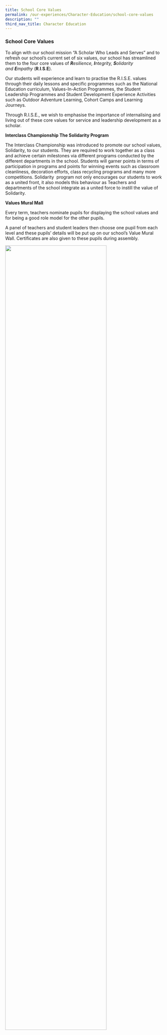 ```yaml
---
title: School Core Values
permalink: /our-experiences/Character-Education/school-core-values
description: ""
third_nav_title: Character Education
---
```

### School Core Values

To align with our school mission “A Scholar Who Leads and Serves” and to refresh our school’s current set of six values, our school has streamlined them to the four core values of _**R**esilience, **I**ntegrity, **S**olidarity and **E**mpathy_ (**R**.**I**.**S**.**E**).  

Our students will experience and learn to practise the R.I.S.E. values through their daily lessons and specific programmes such as the National Education curriculum, Values-In-Action Programmes, the Student Leadership Programmes and Student Development Experience Activities such as Outdoor Adventure Learning, Cohort Camps and Learning Journeys.

Through R.I.S.E., we wish to emphasise the importance of internalising and living out of these core values for service and leadership development as a scholar.

**Interclass Championship The Solidarity Program**

The Interclass Championship was introduced to promote our school values, Solidarity, to our students. They are required to work together as a class and achieve certain milestones via different programs conducted by the different departments in the school. Students will garner points in terms of participation in programs and points for winning events such as classroom cleanliness, decoration efforts, class recycling programs and many more competitions. Solidarity  program not only encourages our students to work as a united front, it also models this behaviour as Teachers and departments of the school integrate as a united force to instill the value of Solidarity.  

**Values Mural Mall**

Every term, teachers nominate pupils for displaying the school values and for being a good role model for the other pupils.  

A panel of teachers and student leaders then choose one pupil from each level and these pupils’ details will be put up on our school’s Value Mural Wall. Certificates are also given to these pupils during assembly.

<img src="/images/cce3.png" 
     style="width:80%">